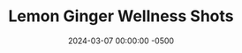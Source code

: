 ---
layout: post
title:  "Lemon Ginger Wellness Shots"
date:   2024-03-07 00:00:00 -0500
categories:
- Recipes
- Drinks
permalink: /recipes/wellness
image: /assets/Food/Drinks/Wellness/wellness-cover.jpg
ing: wellness-ing
facts: wellness-facts
Prep: 15
Rest: 
Cook: 
Source1: https://www.gimmesomeoven.com/ginger-shots-recipe/#tasty-recipes-81357
Source2: 
tags: 
- shot
- drink
- ginger
- turmeric
- cayenne
- black
- pepper
- orange
- lemon
- anti
- inflamatory
- herbal
- medicine
- protein
- casein
- blend
- smoothie
Description: I've never heard of these so-called "wellness shots" until recently, but thought they sounded like a good idea. They're anti-inflammatory, and utilize herbal medicine and spices, such as ginger, turmeric, and black pepper. It's mildly sweet from the orange and coconut water, and great to sip on (or take a shot of) in the morning. Plus you can turn the leftover pulp into Wellness Proteins Bites. A 2:1 deal, no waste!
Instructions: 
- Using a knife, peel the skins off the orange and lemon, and add to a large blender. Wash your turmeric and ginger with water, cut into chunks and add to the blender. Add in the black pepper, cayenne, oil, and coconut water<br><br>

- Blend on high for about a minute until smooth<br><br>

- Place a fine mesh strainer over a bowl, and pour in the smoothie. Use a spoon to grind the pulp against the grains to get out all the liquid<br><br>
- <center><img src="/assets/Food/Drinks/Wellness/wellness-3.jpg" alt="" class="instruction-image"></center><br>

- Transfer the strained liquid to a mason jar, and store in the fridge for a few days<br><br>

- Don't throw away the pulp! I mixed mine with the below ingredients to make anti-inflammatory wellness protein bites<br>
- 1 scoop (30 g) unflavored casein<br>
- 1 tsp (4 g) ground cinnamon<br>
- Tiny pinch of salt<br>
- 1/2 tbsp (7 g) melted coconut oil<br>
- Mix together, and refrigerate for about 30 minutes to harden the oil. Roll into about 12 balls, and store in the fridge.
---